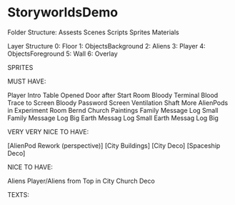 # StoryworldsDemo







Folder Structure:
Assests
	Scenes
	Scripts
	Sprites
	Materials








Layer Structure
0: Floor
1: ObjectsBackground
2: Aliens
3: Player
4: ObjectsForeground
5: Wall
6: Overlay











SPRITES

MUST HAVE:

Player
Intro Table
Opened Door after Start Room
Bloody Terminal
Blood Trace to Screen
Bloody Password Screen
Ventilation Shaft
More AlienPods in Experiment Room
Bernd
Church Paintings
Family Message Log Small
Family Message Log Big
Earth Messag Log Small
Earth Messag Log Big


VERY VERY NICE TO HAVE:

[AlienPod Rework (perspective)]
[City Buildings]
[City Deco]
[Spaceship Deco]



NICE TO HAVE:

Aliens
Player/Aliens from Top in City
Church Deco











TEXTS:
